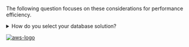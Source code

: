 The following question focuses on these considerations for performance efficiency.

<details>
<summary>How do you select your database solution?</summary>
<p>
The optimal database solution for a system varies based on requirements for availability, consistency, partition tolerance, latency, durability, scalability, and query capability. Many systems use different database solutions for various subsystems and enable different features to improve performance. Selecting the wrong database solution and features for a system can lead to lower performance efficiency.
</p>
</details>

<a href="https://docs.aws.amazon.com/wellarchitected/latest/framework/perf-sel.html">![aws-logo](https://img.shields.io/badge/Amazon_AWS-FF9900?style=for-the-badge&logo=amazonaws&logoColor=white)</a>